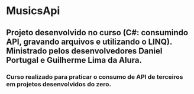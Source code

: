 # MusicsApi

## Projeto desenvolvido no curso (C#: consumindo API, gravando arquivos e utilizando o LINQ). Ministrado pelos desenvolvedores Daniel Portugal e Guilherme Lima da Alura.

### Curso realizado para praticar o consumo de API de terceiros em projetos desenvolvidos do zero. 

